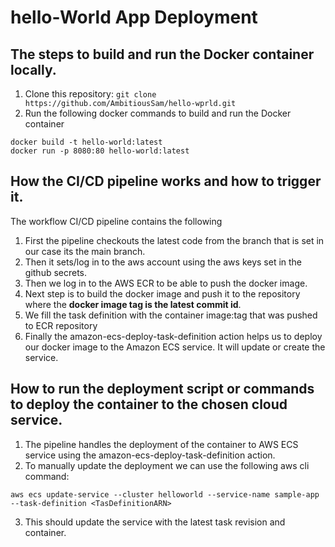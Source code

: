 # hello-World App Deployment

## The steps to build and run the Docker container locally.
1. Clone this repository: `git clone https://github.com/AmbitiousSam/hello-wprld.git`
2. Run the following docker commands to build and run the Docker container
```
docker build -t hello-world:latest
docker run -p 8080:80 hello-world:latest
```

## How the CI/CD pipeline works and how to trigger it.
The workflow CI/CD pipeline contains the following
1. First the pipeline checkouts the latest code from the branch that is set in our case its the main branch.
2. Then it sets/log in to the aws account using the aws keys set in the github secrets.
3. Then we log in to the AWS ECR to be able to push the docker image.
4. Next step is to build the docker image and push it to the repository where the **docker image tag is the latest commit id**.
5. We fill the task definition with the container image:tag that was pushed to ECR repository
5. Finally the amazon-ecs-deploy-task-definition action helps us to deploy our docker image to the  Amazon ECS service. It will update or create the service.

## How to run the deployment script or commands to deploy the container to the chosen cloud service.
1. The pipeline handles the deployment of the container to AWS ECS service using the amazon-ecs-deploy-task-definition action.
2. To manually update the deployment we can use the following aws cli command:
```
aws ecs update-service --cluster helloworld --service-name sample-app --task-definition <TasDefinitionARN>
```
3. This should update the service with the latest task revision and container.
